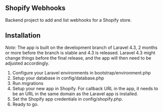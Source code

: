 ## Shopify Webhooks

Backend project to add and list webhooks for a Shopify store.

## Installation

*Note:* The app is built on the development branch of Laravel 4.3, 2 months or
more before the branch is stable and 4.3 is released. Laravel 4.3 might change
things before the final release, and the app will then need to be adjusted
accordingly.

1. Configure your Laravel environments in bootstrap/environment.php
2. Setup your database in config/database.php
3. Run migrations
4. Setup your new app in Shopify. For callback URL in the app, it needs to be an URL in the same domain as the Laravel app is installed.
5. Set the Shopify app credentials in config/shopify.php.
6. Ready to go.
